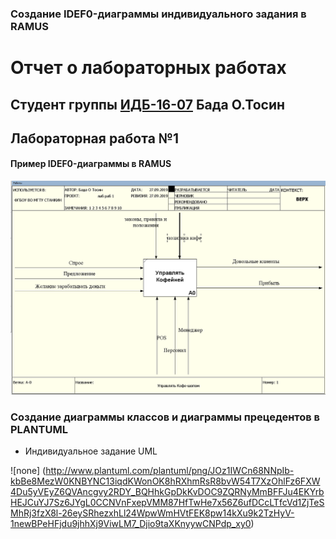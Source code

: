 ### Создание IDEF0-диаграммы индивидуального задания в RAMUS
# Отчет о лабораторных работах
## Студент группы [ИДБ-16-07](https://github.com/stankin/design-2018/wiki/list-idb-16-07) Бада О.Тосин
## Лабораторная работа №1
#### Пример IDEF0-диаграммы в RAMUS
![Name](https://raw.githubusercontent.com/tosin1307/Tosin1307.github.io/master/IDEF0%20.PNG)
### Создание диаграммы классов и диаграммы прецедентов в PLANTUML
* Индивидуальное задание UML <br>

![none]
(http://www.plantuml.com/plantuml/png/JOz1IWCn68NNpIb-kbBe8MezW0KNBYNC13iqdKWonOK8hRXhmRsR8bvW54T7XzOhlFz6FXW4Du5yVEyZ6QVAncgvy2RDY_BQHhkGpDkKvDOC9ZQRNyMmBFFJu4EKYrbHEJCuYJ7Sz6JYgL0CCNVnFxepVMM87HfTwHe7x56Z6ufDCcLTfcVd1ZjTeSMhRj3fzX8l-26eySRhezxhLl24WpwWmHVtFEK8pw14kXu9k2TzHyV-1newBPeHFjdu9jhhXj9ViwLM7_Djio9taXKnyywCNPdp_xy0)
